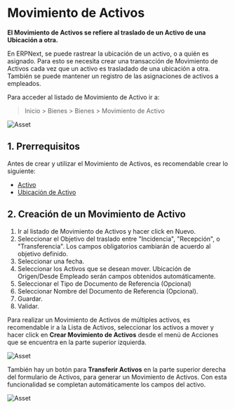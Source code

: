 <!-- add breadcrumbs -->
# Movimiento de Activos

**El Movimiento de Activos se refiere al traslado de un Activo de una Ubicación a otra.**

En ERPNext, se puede rastrear la ubicación de un activo, o a quién es asignado. Para esto se necesita crear una transacción de Movimiento de Activos cada vez que un activo es trasladado de una ubicación a otra. También se puede mantener un registro de las asignaciones de activos a empleados.

Para acceder al listado de Movimiento de Activo ir a:
> Inicio > Bienes > Bienes > Movimiento de Activo

<img class="screenshot" alt="Asset" src="{{docs_base_url}}/assets/img/asset/asset-movement.png">

## 1. Prerrequisitos
Antes de crear y utilizar el Movimiento de Activos, es recomendable crear lo siguiente: 

* [Activo](/docs/user/manual/es/asset/asset)
* [Ubicación de Activo](/docs/user/manual/es/asset/asset-location)


## 2. Creación de un Movimiento de Activo
1. Ir al listado de Movimiento de Activos y hacer click en Nuevo.
1. Seleccionar el Objetivo del traslado entre "Incidencia", "Recepción", o "Transferencia". Los campos obligatorios cambiarán de acuerdo al objetivo definido. 
1. Seleccionar una fecha.
1. Seleccionar los Activos que se desean mover. Ubicación de Origen/Desde Empleado serán campos obtenidos automáticamente.
1. Seleccionar el Tipo de Documento de Referencia (Opcional) 
1. Seleccionar Nombre del Documento de Referencia (Opcional).
1. Guardar.
1. Validar.

Para realizar un Movimiento de Activos de múltiples activos, es recomendable ir a la Lista de Activos, seleccionar los activos a mover y hacer click en **Crear Movimiento de Activos** desde el menú de Acciones que se encuentra en la parte superior izquierda. 

<img class="screenshot" alt="Asset" src="{{docs_base_url}}/assets/img/asset/asset-movement-using-button.png">

También hay un botón para **Transferir Activos** en la parte superior derecha del formulario de Activos, para generar un Movimiento de Activos. Con esta funcionalidad se completan automáticamente los campos del activo.

<img class="screenshot" alt="Asset" src="{{docs_base_url}}/assets/img/asset/asset-movement-using-transfer-asset-button.png">
